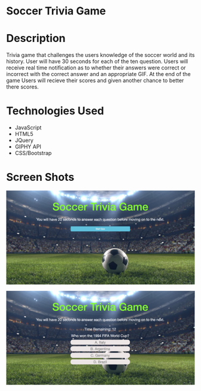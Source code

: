 # Soccer Trivia Game

# Description

Trivia game that challenges the users knowledge of the soccer world and its history. User will have 30 seconds for each of the ten question. Users will receive real time notification as to whether their answers were correct or incorrect with the correct answer and an appropriate GIF. At the end of the game Users will recieve their scores and given another chance to better there scores.

# Technologies Used

- JavaScript
- HTML5
- JQuery
- GIPHY API
- CSS/Bootstrap

# Screen Shots

![screenshot](assets/images/triviaHome.jpeg)

![screenshot](assets/images/trivia.jpeg)